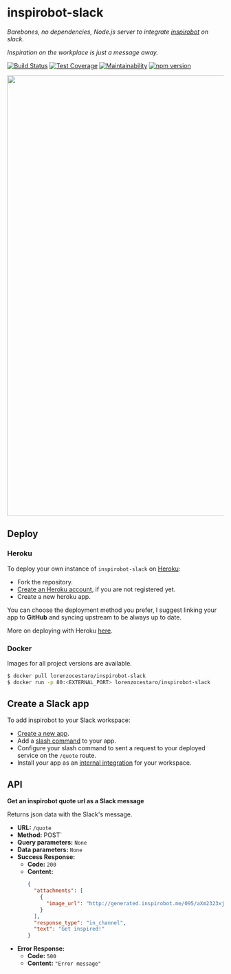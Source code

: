 # inspirobot-slack

_Barebones, no dependencies, Node.js server to integrate [inspirobot](http://inspirobot.me/) on slack._

_Inspiration on the workplace is just a message away._

[![Build Status](https://travis-ci.org/lorenzocestaro/inspirobot-slack.svg?branch=master)](https://travis-ci.org/lorenzocestaro/inspirobot-slack)
[![Test Coverage](https://api.codeclimate.com/v1/badges/39bc3bdb846fb0460f94/test_coverage)](https://codeclimate.com/github/lorenzocestaro/inspirobot-slack/test_coverage)
[![Maintainability](https://api.codeclimate.com/v1/badges/39bc3bdb846fb0460f94/maintainability)](https://codeclimate.com/github/lorenzocestaro/inspirobot-slack/maintainability)
[![npm version](https://badge.fury.io/js/inspirobot-slack.svg)](https://badge.fury.io/js/inspirobot-slack)

<p align="center">
  <img src="https://github.com/lorenzocestaro/inspirobot-slack/blob/master/docs/usage-example.gif" width="1024"/>
</p>


## Deploy
### Heroku
To deploy your own instance of `inspirobot-slack` on [Heroku](https://www.heroku.com/home):
- Fork the repository.
- [Create an Heroku account](https://signup.heroku.com/login), if you are not registered yet.
- Create a new heroku app.

You can choose the deployment method you prefer, I suggest linking your app to
__GitHub__ and syncing upstream to be always up to date.

More on deploying with Heroku [here](https://devcenter.heroku.com/categories/deployment).

### Docker
Images for all project versions are available.
```bash
$ docker pull lorenzocestaro/inspirobot-slack
$ docker run -p 80:<EXTERNAL_PORT> lorenzocestaro/inspirobot-slack
```

## Create a Slack app
To add inspirobot to your Slack workspace:
- [Create a new app](https://api.slack.com/apps?new_app=1).
- Add a [slash command](https://api.slack.com/slash-commands) to your app.
- Configure your slash command to sent a request to your deployed service on the
`/quote` route.
- Install your app as an [internal integration](https://api.slack.com/internal-integrations) for your workspace.

## API
**Get an inspirobot quote url as a Slack message**

Returns json data with the Slack's message.
- **URL:** `/quote`
- **Method:**  POST`
- **Query parameters:** `None`
- **Data parameters:** `None`
- **Success Response:**
    - **Code:** `200`
    - **Content:**
        ```json
        {
          "attachments": [
            {
              "image_url": "http://generated.inspirobot.me/095/aXm2323xjU.jpg"
            }
          ],
          "response_type": "in_channel",
          "text": "Get inspired!"
        }
        ```
-  **Error Response:**
	- **Code:** `500`
	- **Content:** `"Error message"`
